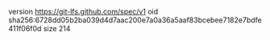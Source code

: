 version https://git-lfs.github.com/spec/v1
oid sha256:6728dd05b2ba039d4d7aac200e7a0a36a5aaf83bcebee7182e7bdfe411f06f0d
size 214
